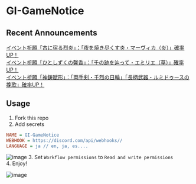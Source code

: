 # GI-GameNotice

## Recent Announcements
[イベント祈願「古に宿る烈炎」：「夜を焼き尽くす炎・マーヴィカ（炎）」確率UP！](log/21169.md)  
[イベント祈願「ひとしずくの馨香」：「千の跡を辿って・エミリエ（草）」確率UP！](log/21170.md)  
[イベント祈願「神鋳賦形」：「両手剣・千烈の日輪」「長柄武器・ルミドゥースの挽歌」確率UP！](log/21171.md)
<end>

## Usage
1. Fork this repo
2. Add secrets
```ini
NAME = GI-GameNotice
WEBHOOK = https://discord.com/api/webhooks//
LANGUAGE = ja // en, ja, es....
```
![image](https://github.com/c2t-r/GI-GameNotice/assets/80561604/63d8a4f2-9ec2-49d7-a637-44d728b2f945)
3. Set `Workflow permissions` to `Read and write permissions`  
4. Enjoy!

![image](https://github.com/c2t-r/GI-GameNotice/assets/80561604/24ec6182-cd99-4969-ab59-1d65c886077a)
